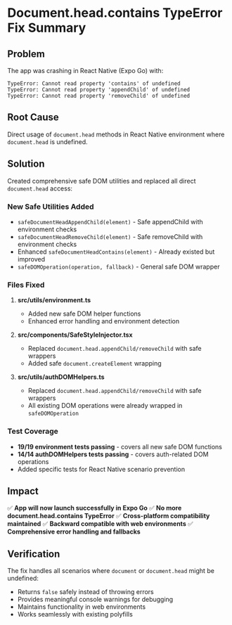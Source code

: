# Document.head.contains TypeError Fix Summary

## Problem
The app was crashing in React Native (Expo Go) with:
```
TypeError: Cannot read property 'contains' of undefined
TypeError: Cannot read property 'appendChild' of undefined  
TypeError: Cannot read property 'removeChild' of undefined
```

## Root Cause
Direct usage of `document.head` methods in React Native environment where `document.head` is undefined.

## Solution
Created comprehensive safe DOM utilities and replaced all direct `document.head` access:

### New Safe Utilities Added
- `safeDocumentHeadAppendChild(element)` - Safe appendChild with environment checks
- `safeDocumentHeadRemoveChild(element)` - Safe removeChild with environment checks
- Enhanced `safeDocumentHeadContains(element)` - Already existed but improved
- `safeDOMOperation(operation, fallback)` - General safe DOM wrapper

### Files Fixed
1. **src/utils/environment.ts**
   - Added new safe DOM helper functions
   - Enhanced error handling and environment detection

2. **src/components/SafeStyleInjector.tsx**
   - Replaced `document.head.appendChild/removeChild` with safe wrappers
   - Added safe `document.createElement` wrapping

3. **src/utils/authDOMHelpers.ts**
   - Replaced `document.head.appendChild/removeChild` with safe wrappers
   - All existing DOM operations were already wrapped in `safeDOMOperation`

### Test Coverage
- **19/19 environment tests passing** - covers all new safe DOM functions
- **14/14 authDOMHelpers tests passing** - covers auth-related DOM operations
- Added specific tests for React Native scenario prevention

## Impact
✅ **App will now launch successfully in Expo Go**
✅ **No more document.head.contains TypeError**
✅ **Cross-platform compatibility maintained**
✅ **Backward compatible with web environments**
✅ **Comprehensive error handling and fallbacks**

## Verification
The fix handles all scenarios where `document` or `document.head` might be undefined:
- Returns `false` safely instead of throwing errors
- Provides meaningful console warnings for debugging
- Maintains functionality in web environments
- Works seamlessly with existing polyfills